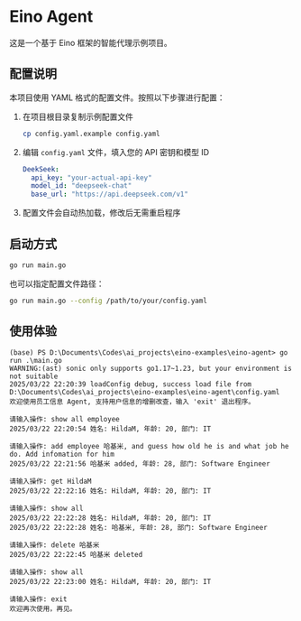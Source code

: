 # Eino Agent

这是一个基于 Eino 框架的智能代理示例项目。

## 配置说明

本项目使用 YAML 格式的配置文件。按照以下步骤进行配置：

1. 在项目根目录复制示例配置文件
   ```bash
   cp config.yaml.example config.yaml
   ```

2. 编辑 `config.yaml` 文件，填入您的 API 密钥和模型 ID

   ```yaml
   DeekSeek:
     api_key: "your-actual-api-key"
     model_id: "deepseek-chat"
     base_url: "https://api.deepseek.com/v1"
   ```

3. 配置文件会自动热加载，修改后无需重启程序

## 启动方式

```bash
go run main.go
```

也可以指定配置文件路径：

```bash
go run main.go --config /path/to/your/config.yaml
```

## 使用体验

```
(base) PS D:\Documents\Codes\ai_projects\eino-examples\eino-agent> go run .\main.go
WARNING:(ast) sonic only supports go1.17~1.23, but your environment is not suitable
2025/03/22 22:20:39 loadConfig debug, success load file from D:\Documents\Codes\ai_projects\eino-examples\eino-agent\config.yaml
欢迎使用员工信息 Agent, 支持用户信息的增删改查，输入 'exit' 退出程序。

请输入操作: show all employee
2025/03/22 22:20:54 姓名: HildaM, 年龄: 20, 部门: IT

请输入操作: add employee 哈基米, and guess how old he is and what job he do. Add infomation for him
2025/03/22 22:21:56 哈基米 added, 年龄: 28, 部门: Software Engineer

请输入操作: get HildaM
2025/03/22 22:22:16 姓名: HildaM, 年龄: 20, 部门: IT

请输入操作: show all
2025/03/22 22:22:28 姓名: HildaM, 年龄: 20, 部门: IT
2025/03/22 22:22:28 姓名: 哈基米, 年龄: 28, 部门: Software Engineer

请输入操作: delete 哈基米
2025/03/22 22:22:45 哈基米 deleted

请输入操作: show all
2025/03/22 22:23:00 姓名: HildaM, 年龄: 20, 部门: IT

请输入操作: exit
欢迎再次使用，再见。
```

